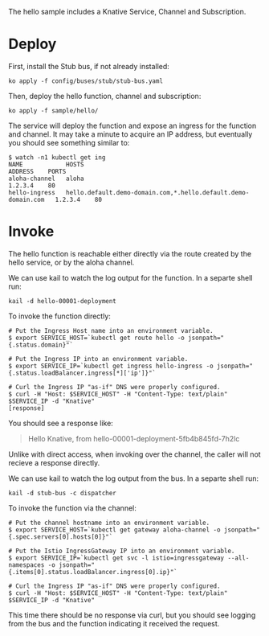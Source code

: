 The hello sample includes a Knative Service, Channel and Subscription.

# Deploy

First, install the Stub bus, if not already installed:

```
ko apply -f config/buses/stub/stub-bus.yaml
```

Then, deploy the hello function, channel and subscription:

```shell
ko apply -f sample/hello/
```

The service will deploy the function and expose an ingress for the function and channel. It may take a minute to acquire an IP address, but eventually you should see something similar to:

```
$ watch -n1 kubectl get ing
NAME            HOSTS                                                           ADDRESS    PORTS
aloha-channel   aloha                                                           1.2.3.4    80
hello-ingress   hello.default.demo-domain.com,*.hello.default.demo-domain.com   1.2.3.4    80
```

# Invoke

The hello function is reachable either directly via the route created by the hello service, or by the aloha channel.

We can use kail to watch the log output for the function. In a separte shell run:

```
kail -d hello-00001-deployment
```

To invoke the function directly:

```
# Put the Ingress Host name into an environment variable.
$ export SERVICE_HOST=`kubectl get route hello -o jsonpath="{.status.domain}"`

# Put the Ingress IP into an environment variable.
$ export SERVICE_IP=`kubectl get ingress hello-ingress -o jsonpath="{.status.loadBalancer.ingress[*]['ip']}"`

# Curl the Ingress IP "as-if" DNS were properly configured.
$ curl -H "Host: $SERVICE_HOST" -H "Content-Type: text/plain" $SERVICE_IP -d "Knative"
[response]
```

You should see a response like:

> Hello Knative, from hello-00001-deployment-5fb4b845fd-7h2lc

Unlike with direct access, when invoking over the channel, the caller will not recieve a response directly.

We can use kail to watch the log output from the bus. In a separte shell run:

```
kail -d stub-bus -c dispatcher
```

To invoke the function via the channel:

```
# Put the channel hostname into an environment variable.
$ export SERVICE_HOST=`kubectl get gateway aloha-channel -o jsonpath="{.spec.servers[0].hosts[0]}"`

# Put the Istio IngressGateway IP into an environment variable.
$ export SERVICE_IP=`kubectl get svc -l istio=ingressgateway --all-namespaces -o jsonpath="{.items[0].status.loadBalancer.ingress[0].ip}"`

# Curl the Ingress IP "as-if" DNS were properly configured.
$ curl -H "Host: $SERVICE_HOST" -H "Content-Type: text/plain" $SERVICE_IP -d "Knative"
```

This time there should be no response via curl, but you should see logging from the bus and the function indicating it received the request.

